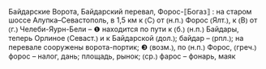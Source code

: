 ---
---

Байдарские Ворота, Байдарский перевал, Форос-⟦Богаз⟧
: на старом шоссе Алупка–Севастополь, в 1,5 км к ⦅С⦆ от ⦅н.п.⦆ Форос ⦅Ялт.⦆, к ⦅В⦆ от ⦅г.⦆ Челеби-Яурн-Бели – ❶ находится по пути к ⦅б.⦆ ⦅н.п.⦆ Байдары, теперь Орлиное ⦅Севаст.⦆ и к Байдарской ⦅дол.⦆; байдар – ⦅рпл.⦆; на перевале сооружены ворота-портик; ❸ ⦅возм.⦆, по ⦅н.п.⦆ Форос, ⦅греч.⦆ форос – налог, дань; площадь, рынок; ⦅ср.⦆ фарос – фонарь, маяк
